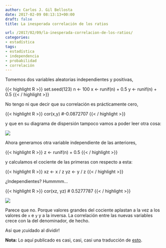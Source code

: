 ```yaml
---
author: Carlos J. Gil Bellosta
date: 2017-02-09 08:13:13+00:00
draft: false
title: La inesperada correlación de los ratios

url: /2017/02/09/la-inesperada-correlacion-de-los-ratios/
categories:
- estadística
tags:
- estadística
- independencia
- probabilidad
- correlación
---
```


Tomemos dos variables aleatorias independientes y positivas,

{{< highlight R >}}
    set.seed(123)
    n <- 100
    x <- runif(n) + 0.5
    y <- runif(n) + 0.5
{{< / highlight >}}

No tengo ni que decir que su correlación es prácticamente cero,

{{< highlight R >}}
    cor(x,y)
    #-0.0872707
{{< / highlight >}}

y que en su diagrama de dispersión tampoco vamos a poder leer otra cosa:

![](/wp-uploads/2017/02/disp_indep_xy.png#center)

Ahora generamos otra variable independiente de las anteriores,

{{< highlight R >}}
    z <- runif(n) + 0.5
{{< / highlight >}}

y calculamos el cociente de las primeras con respecto a esta:

{{< highlight R >}}
    xz <- x / z
    yz <- y / z
{{< / highlight >}}

¿Independientes? Hummmm...

{{< highlight R >}}
    cor(xz, yz)
    # 0.5277787
{{< / highlight >}}

![](/wp-uploads/2017/02/disp_ratio_xy.png#center)

Parece que no. Porque valores grandes del cociente aplastan a la vez a los valores de `x` e `y` y a la inversa. La correlación entre las nuevas variables crece con la del denominador, de hecho.

Así que ¡cuidado al dividir!

**Nota:** Lo aquí publicado es casi, casi, casi una traducción de [esto](https://nsaunders.wordpress.com/2017/02/03/the-real-meaning-of-spurious-correlations/).